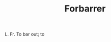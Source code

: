 ---
title: Forbarrer
letter: F
permalink: "/definitions/bld-forbarrer.html"
body: L. Fr. To bar out; to
published_at: '2018-07-07'
source: Black's Law Dictionary 2nd Ed (1910)
layout: post
---
